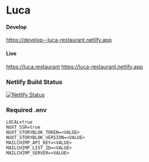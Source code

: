 # Luca

#### Develop
https://develop--luca-restaurant.netlify.app

#### Live
https://luca.restaurant
https://luca-restaurant.netlify.app

### Netlify Build Status
[![Netlify Status](https://api.netlify.com/api/v1/badges/0b4d99a9-fab4-40ce-9f0c-21c5c3d788ad/deploy-status)](https://app.netlify.com/sites/luca-restaurant/deploys)

### Required .env

```env
LOCAL=true
NUXT_SSR=true
NUXT_STORYBLOK_TOKEN=<VALUE>
NUXT_STORYBLOK_VERSION=<VALUE>
MAILCHIMP_API_KEY=<VALUE>
MAILCHIMP_LIST_ID=<VALUE>
MAILCHIMP_SERVER=<VALUE>
```
